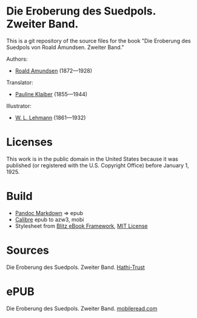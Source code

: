 # Die Eroberung des Suedpols. Zweiter Band.

This is a git repository of the source files for the book
"Die Eroberung des Suedpols von Roald Amundsen. Zweiter Band."

Authors:

* [Roald Amundsen](https://de.wikipedia.org/wiki/Roald_Amundsen) (1872—1928)

Translator:

* [Pauline Klaiber](https://de.wikipedia.org/wiki/Pauline_Klaiber-Gottschau) (1855—1944)

Illustrator:

* [W. L. Lehmann](https://de.wikipedia.org/wiki/Wilhelm_Ludwig_Lehmann) (1861—1932)


# Licenses
This work is in the public domain in the United States because it was
published (or registered with the U.S. Copyright Office)
before January 1, 1925.


# Build
* [Pandoc Markdown](https://pandoc.org/MANUAL.html#pandocs-markdown) => epub
* [Calibre](https://calibre-ebook.com/) epub to azw3, mobi
* Stylesheet from [Blitz eBook Framework](https://friendsofepub.github.io/Blitz/), [MIT License](https://github.com/FriendsOfEpub/Blitz/blob/master/LICENSE)

# Sources
 Die Eroberung des Suedpols. Zweiter Band. [Hathi-Trust](https://babel.hathitrust.org/cgi/pt?id=msu.31293030604775)

# ePUB
Die Eroberung des Suedpols. Zweiter Band. [mobileread.com](https://www.mobileread.com/forums/showthread.php?t=339736)
